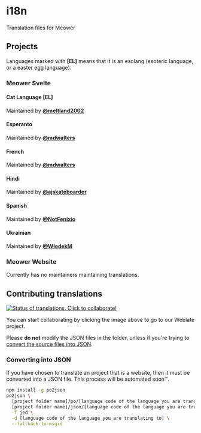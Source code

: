 # i18n

Translation files for Meower

## Projects

Languages marked with **[EL]** means that it is an esolang (esoteric language, or a easter egg language).

### Meower Svelte

#### Cat Language [EL]

Maintained by **[@meltland2002](https://github.com/meltland2002)**

#### Esperanto

Maintained by **[@mdwalters](https://github.com/mdwalters)**

#### French

Maintained by **[@mdwalters](https://github.com/mdwalters)**

#### Hindi

Maintained by **[@ajskateboarder](https://github.com/ajskateboarder)**

#### Spanish

Maintained by **[@NotFenixio](https://github.com/NotFenixio)**

#### Ukrainian

Maintained by **[@WlodekM](https://github.com/WlodekM)**

### Meower Website

Currently has no maintainers maintaining translations.

## Contributing translations

[![Status of translations. Click to collaborate!](https://hosted.weblate.org/widget/meower/svelte/multi-auto.svg)](https://hosted.weblate.org/engage/meower/)

You can start collaborating by clicking the image above to go to our Weblate project.

Please **do not** modify the JSON files in the folder, unless if you're trying to [convert the source files into JSON](#converting-into-json).

### Converting into JSON

If you have chosen to translate an project that is a website, then it must be converted into a JSON file. This process will be automated soon™.
```sh
npm install -g po2json
po2json \
  [project folder name]/po/[language code of the language you are translating to].po \
  [project folder name]/json/[language code of the language you are translating to].json \
  -f jed \
  -d [language code of the language you are translating to] \
  --fallback-to-msgid
```
